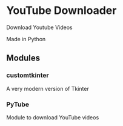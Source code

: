 # YouTube Downloader
Download Youtube Videos

Made in Python

## Modules
### customtkinter
A very modern version of Tkinter
### PyTube
Module to download YouTube videos
